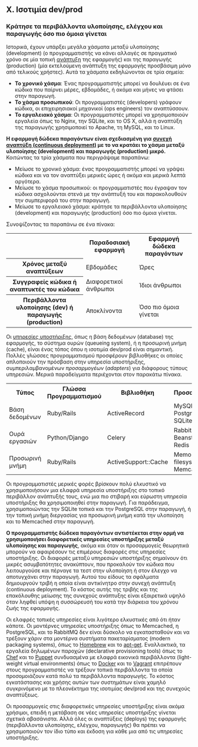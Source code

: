 ## X. Ισοτιμία dev/prod
### Κράτησε τα περιβάλλοντα υλοποίησης, ελέγχου και παραγωγής όσο πιο όμοια γίνεται

Ιστορικά, έχουν υπάρξει μεγάλα χάσματα μεταξύ υλοποίησης (development) (ο προγραμματιστής να κάνει αλλαγές σε πραγματικό χρόνο σε μία τοπική [ανάπτυξη](./codebase) της εφαρμογής) και της παραγωγής (production) (μία εκτελούμενη ανάπτυξη της εφαρμογής προσβάσιμη μόνο από τελικούς χρήστες).  Αυτά τα χάσματα εκδηλώνονται σε τρία σημεία:

* **Το χρονικό χάσμα**: Ένας προγραμματιστής μπορεί να δουλέυει σε ένα κώδικα που παίρνει μέρες, εβδομάδες, ή ακόμα και μήνες να φτάσει στην παραγωγή.
* **Το χάσμα προσωπικού**: Οι προγραμματιστές (developers) γράφουν κώδικα, οι επιχειρησιακοί μηχανικοί (ops engineers) τον αναπτύσσουν.
* **Το εργαλειακό χάσμα**: Οι προγραμματιστές μπορεί να χρησιμοποιούν εργαλεία όπως το Nginx, την SQLite, και το OS X, αλλά η αναπτύξη της παραγωγής χρησιμοποιεί το Apache, τη MySQL, και το Linux.

**Η εφαρμογή δώδεκα παραγόντων είναι σχεδιασμένη για [συνεχή αναπτύξη (continuous deployment)](http://avc.com/2011/02/continuous-deployment/) με το να κρατάει το χάσμα μεταξύ υλοποίησης (development) και παραγωγής (production) μικρό.**  Κοιτώντας τα τρία χάσματα που περιγράψαμε παραπάνω:

* Μείωσε το χρονικό χάσμα: ένας προγραμματιστής μπορεί να γράψει κώδικα και να τον αναπτύξει μερικές ώρες ή ακόμα και μερικά λεπτά αργότερα.
* Μείωσε το χάσμα προσωπικού: οι προγραμματιστές που έγραψαν τον κώδικα ασχολούνται στενά με την ανάπτυξή του και παρακολουθούν την συμπεριφορά του στην παραγωγή.
* Μείωσε το εργαλειακό χάσμα: κράτησε τα περιβάλλοντα υλοποίησης (development) και παραγωγής (production) όσο πιο όμοια γίνεται.

Συνοψίζοντας τα παραπάνω σε ένα πίνακα:

<table>
  <tr>
    <th></th>
    <th>Παραδοσιακή εφαρμογή</th>
    <th>Εφαρμογή δώδεκα παραγόντων</th>
  </tr>
  <tr>
    <th>Χρόνος μεταξύ αναπτύξεων</th>
    <td>Εβδομάδες</td>
    <td>Ώρες</td>
  </tr>
  <tr>
    <th>Συγγραφείς κώδικα ή αναπτυκτές του κώδικα</th>
    <td>Διαφορετικοί άνθρωποι</td>
    <td>Ίδιοι άνθρωποι</td>
  </tr>
  <tr>
    <th>Περιβάλλοντα υλοποίησης (dev) ή παραγωγής (production)</th>
    <td>Αποκλίνοντα</td>
    <td>Όσο πιο όμοια γίνεται</td>
  </tr>
</table>

Οι [υπηρεσίες υποστήριξης](./backing-services), όπως η βάση δεδομένων (database) της εφαρμογής, το σύστημα ουρών (queueing system), ή η προσωρινή μνήμη (cache), είναι ένας τόπος όπου η ισοτιμία dev/prod είναι σημαντική.  Πολλές γλώσσες προγραμματισμού προσφέρουν βιβλιοθήκες οι οποίες απλοποιούν την πρόσβαση στην υπηρεσία υποστήριξης, συμπεριλαμβανομένων *προσαρμογέων* (*adapters*) για διάφορους τύπους υπηρεσιών.  Μερικά παραδείγματα περιέχονται στον παρακάτω πίνακα.

<table>
  <tr>
    <th>Τύπος</th>
    <th>Γλώσσα Προγραμματισμού</th>
    <th>Βιβλιοθήκη</th>
    <th>Προσαρμογείς</th>
  </tr>
  <tr>
    <td>Βάση δεδομένων</td>
    <td>Ruby/Rails</td>
    <td>ActiveRecord</td>
    <td>MySQL, PostgreSQL, SQLite</td>
  </tr>
  <tr>
    <td>Ουρά εργασιών</td>
    <td>Python/Django</td>
    <td>Celery</td>
    <td>RabbitMQ, Beanstalkd, Redis</td>
  </tr>
  <tr>
    <td>Προσωρινή μνήμη</td>
    <td>Ruby/Rails</td>
    <td>ActiveSupport::Cache</td>
    <td>Memory, filesystem, Memcached</td>
  </tr>
</table>

Οι προγραμματιστές μερικές φορές βρίσκουν πολύ ελκυστικό να χρησιμοποιήσουν μια ελαφρά υπηρεσία υποστήριξης στο τοπικό περιβάλλον ανάπτυξής τους, ενώ μια πιο στιβαρή και εύρωστη υπηρεσία υποστήριξης θα χρησιμοποιηθεί στην παραγωγή.  Για παράδειγμα, χρησιμοποιώντας την SQLite τοπικά και την PostgreSQL στην παραγωγή, ή την τοπική μνήμη διεργασίας για προσωρινή μνήμη κατά την υλοποίηση και το Memcached στην παραγωγή.

**Ο προγραμματιστής δώδεκα παραγόντων αντιστέκεται στην ορμή να χρησιμοποιήσει διαφορετικές υπηρεσίες υποστήριξης μεταξύ υλοποίησης και παραγωγής**, ακόμα και όταν οι προσαρμογείς θεωρητικά μπορούν να αφαιρέσουν τις επιμέρους διαφορές στις υπηρεσίες υποστήριξης.  Οι διαφορές μεταξύ υπηρεσιών υποστήριξης σημαίνουν ότι μικρές ασυμβατότητες ανακύπτουν, που προκαλούν τον κώδικα που λειτουργούσε και πέρναγε τα τεστ στην υλοποίηση ή στον έλεγχο να αποτυγχάνει στην παραγωγή.  Αυτού του είδους τα σφάλματα δημιουργούν τριβή η οποία είναι αντικίνητρο στην συνεχή ανάπτυξη (continuous deployment).  Το κόστος αυτής της τριβής και της επακόλουθης μείωσης της συνεχούς ανάπτυξης είναι εξαιρετικά υψηλό όταν ληφθεί υπόψη η συσσώρευσή του κατά την διάρκεια του χρόνου ζωής της εφαρμογής.

Οι ελαφρές τοπικές υπηρεσίες είναι λιγότερο ελκυστικές από ότι ήταν κάποτε.  Οι μοντέρνες υπηρεσίες υποστήριξης όπως το Memcached, η PostgreSQL, και το RabbitMQ δεν είναι δύσκολο να εγκατασταθούν και να τρέξουν χάριν στα μοντέρνα συστήματα πακεταρίσματος (modern packaging systems), όπως το [Homebrew](http://mxcl.github.com/homebrew/) και το [apt-get](https://help.ubuntu.com/community/AptGet/Howto).  Εναλλακτικά, τα εργαλεία δηλωμένων παροχών (declarative provisioning tools) όπως το [Chef](http://www.opscode.com/chef/) και το [Puppet](http://docs.puppetlabs.com/) συνδυασμένα με ελαφρά εικονικά περιβάλλοντα (light-weight virtual environments) όπως το [Docker](https://www.docker.com/) και το [Vagrant](http://vagrantup.com/) επιτρέπουν στους προγραμματιστές να τρέξουν τοπικά περιβάλλοντα τα οποία προσομοιάζουν κατά πολύ τα περιβάλλοντα παραγωγής. Το κόστος εγκατάστασης και χρήσης αυτών των συστημάτων είναι χαμηλό συγκρινόμενο με το πλεονέκτημα της ισοτιμίας dev/prod και της συνεχούς αναπτύξεως.

Οι προσαρμογείς στις διαφορετικές υπηρεσίες υποστήριξης είναι ακόμα χρήσιμοι, επειδή η μετάβαση σε νέες υπηρεσίες υποστήριξης γίνεται σχετικά  αβασάνιστα.  Αλλά όλες οι αναπτύξεις (deploys) της εφαρμογής (περιβάλλοντα υλοποίησης, ελέγχου, παραγωγής) θα πρέπει να χρησιμοποιούν τον ίδιο τύπο και έκδοση για κάθε μια από τις υπηρεσίες υποστήριξης.
